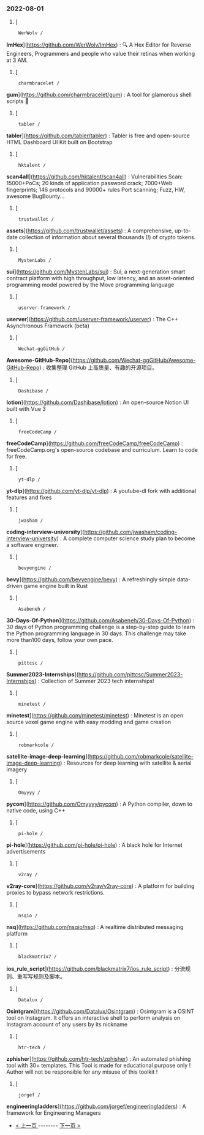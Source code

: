 ### 2022-08-01 
1. [
    

        WerWolv /
**ImHex**](https://github.com/WerWolv/ImHex) : 🔍 A Hex Editor for Reverse Engineers, Programmers and people who value their retinas when working at 3 AM.
1. [
    

        charmbracelet /
**gum**](https://github.com/charmbracelet/gum) : A tool for glamorous shell scripts 🎀
1. [
    

        tabler /
**tabler**](https://github.com/tabler/tabler) : Tabler is free and open-source HTML Dashboard UI Kit built on Bootstrap
1. [
    

        hktalent /
**scan4all**](https://github.com/hktalent/scan4all) : Vulnerabilities Scan: 15000+PoCs; 20 kinds of application password crack; 7000+Web fingerprints; 146 protocols and 90000+ rules Port scanning; Fuzz, HW, awesome BugBounty...
1. [
    

        trustwallet /
**assets**](https://github.com/trustwallet/assets) : A comprehensive, up-to-date collection of information about several thousands (!) of crypto tokens.
1. [
    

        MystenLabs /
**sui**](https://github.com/MystenLabs/sui) : Sui, a next-generation smart contract platform with high throughput, low latency, and an asset-oriented programming model powered by the Move programming language
1. [
    

        userver-framework /
**userver**](https://github.com/userver-framework/userver) : The C++ Asynchronous Framework (beta)
1. [
    

        Wechat-ggGitHub /
**Awesome-GitHub-Repo**](https://github.com/Wechat-ggGitHub/Awesome-GitHub-Repo) : 收集整理 GitHub 上高质量、有趣的开源项目。
1. [
    

        Dashibase /
**lotion**](https://github.com/Dashibase/lotion) : An open-source Notion UI built with Vue 3
1. [
    

        freeCodeCamp /
**freeCodeCamp**](https://github.com/freeCodeCamp/freeCodeCamp) : freeCodeCamp.org's open-source codebase and curriculum. Learn to code for free.
1. [
    

        yt-dlp /
**yt-dlp**](https://github.com/yt-dlp/yt-dlp) : A youtube-dl fork with additional features and fixes
1. [
    

        jwasham /
**coding-interview-university**](https://github.com/jwasham/coding-interview-university) : A complete computer science study plan to become a software engineer.
1. [
    

        bevyengine /
**bevy**](https://github.com/bevyengine/bevy) : A refreshingly simple data-driven game engine built in Rust
1. [
    

        Asabeneh /
**30-Days-Of-Python**](https://github.com/Asabeneh/30-Days-Of-Python) : 30 days of Python programming challenge is a step-by-step guide to learn the Python programming language in 30 days. This challenge may take more than100 days, follow your own pace.
1. [
    

        pittcsc /
**Summer2023-Internships**](https://github.com/pittcsc/Summer2023-Internships) : Collection of Summer 2023 tech internships!
1. [
    

        minetest /
**minetest**](https://github.com/minetest/minetest) : Minetest is an open source voxel game engine with easy modding and game creation
1. [
    

        robmarkcole /
**satellite-image-deep-learning**](https://github.com/robmarkcole/satellite-image-deep-learning) : Resources for deep learning with satellite & aerial imagery
1. [
    

        Omyyyy /
**pycom**](https://github.com/Omyyyy/pycom) : A Python compiler, down to native code, using C++
1. [
    

        pi-hole /
**pi-hole**](https://github.com/pi-hole/pi-hole) : A black hole for Internet advertisements
1. [
    

        v2ray /
**v2ray-core**](https://github.com/v2ray/v2ray-core) : A platform for building proxies to bypass network restrictions.
1. [
    

        nsqio /
**nsq**](https://github.com/nsqio/nsq) : A realtime distributed messaging platform
1. [
    

        blackmatrix7 /
**ios_rule_script**](https://github.com/blackmatrix7/ios_rule_script) : 分流规则、重写写规则及脚本。
1. [
    

        Datalux /
**Osintgram**](https://github.com/Datalux/Osintgram) : Osintgram is a OSINT tool on Instagram. It offers an interactive shell to perform analysis on Instagram account of any users by its nickname
1. [
    

        htr-tech /
**zphisher**](https://github.com/htr-tech/zphisher) : An automated phishing tool with 30+ templates. This Tool is made for educational purpose only ! Author will not be responsible for any misuse of this toolkit !
1. [
    

        jorgef /
**engineeringladders**](https://github.com/jorgef/engineeringladders) : A framework for Engineering Managers 

- [ < 上一页 ](https://github.com/able8/github-trending-daily-record/blob/master/2022-07-31.md) -------- [ 下一页 > ](https://github.com/able8/github-trending-daily-record/blob/master/2022-08-02.md)